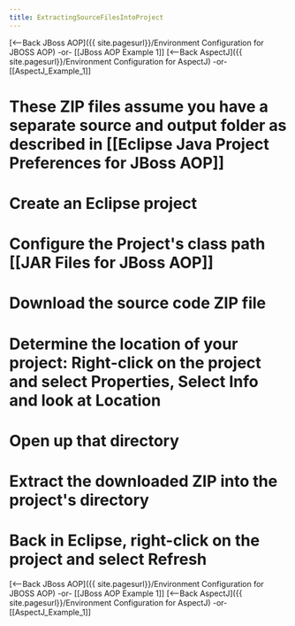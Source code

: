 ```yaml
---
title: ExtractingSourceFilesIntoProject
---
```

[<--Back JBoss AOP]({{ site.pagesurl}}/Environment Configuration for JBOSS AOP) -or- [[JBoss AOP Example 1]]
[<--Back AspectJ]({{ site.pagesurl}}/Environment Configuration for AspectJ) -or- [[AspectJ_Example_1]]

# These ZIP files assume you have a separate source and output folder as described in [[Eclipse Java Project Preferences for JBoss AOP]]
# Create an Eclipse project
# Configure the Project's class path [[JAR Files for JBoss AOP]]
# Download the source code ZIP file
# Determine the location of your project: Right-click on the project and select **Properties**, Select **Info** and look at **Location**
# Open up that directory
# Extract the downloaded ZIP into the project's directory
# Back in Eclipse, right-click on the project and select **Refresh**

[<--Back JBoss AOP]({{ site.pagesurl}}/Environment Configuration for JBOSS AOP) -or- [[JBoss AOP Example 1]]
[<--Back AspectJ]({{ site.pagesurl}}/Environment Configuration for AspectJ) -or- [[AspectJ_Example_1]]